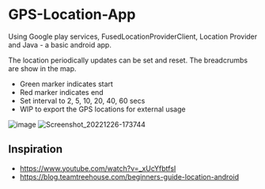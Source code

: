 # GPS-Location-App

Using Google play services, FusedLocationProviderClient, Location Provider and Java - a basic android app.

The location periodically updates can be set and reset. The breadcrumbs are show in the map.
- Green marker indicates start
- Red marker indicates end
- Set interval to 2, 5, 10, 20, 40, 60 secs
- WIP to export the GPS locations for external usage

![image](https://user-images.githubusercontent.com/57990344/202007134-a8a80959-df26-4c26-a8b5-0016ff6fb4a8.png)
![Screenshot_20221226-173744](https://user-images.githubusercontent.com/57990344/209767950-d80643be-e4a9-4a46-ae84-5192ea56234a.png)

## Inspiration
- https://www.youtube.com/watch?v=_xUcYfbtfsI
- https://blog.teamtreehouse.com/beginners-guide-location-android

